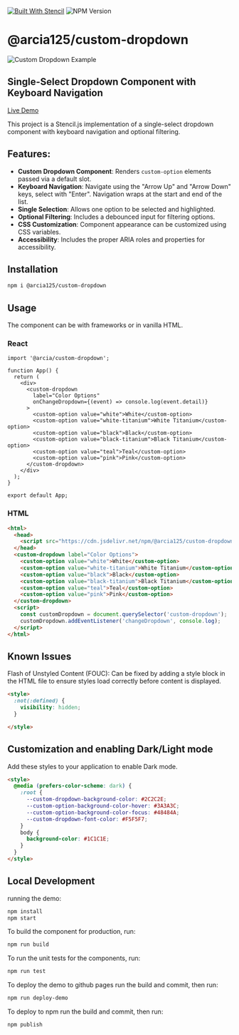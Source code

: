 [![Built With Stencil](https://img.shields.io/badge/-Built%20With%20Stencil-16161d.svg?logo=data%3Aimage%2Fsvg%2Bxml%3Bbase64%2CPD94bWwgdmVyc2lvbj0iMS4wIiBlbmNvZGluZz0idXRmLTgiPz4KPCEtLSBHZW5lcmF0b3I6IEFkb2JlIElsbHVzdHJhdG9yIDE5LjIuMSwgU1ZHIEV4cG9ydCBQbHVnLUluIC4gU1ZHIFZlcnNpb246IDYuMDAgQnVpbGQgMCkgIC0tPgo8c3ZnIHZlcnNpb249IjEuMSIgaWQ9IkxheWVyXzEiIHhtbG5zPSJodHRwOi8vd3d3LnczLm9yZy8yMDAwL3N2ZyIgeG1sbnM6eGxpbms9Imh0dHA6Ly93d3cudzMub3JnLzE5OTkveGxpbmsiIHg9IjBweCIgeT0iMHB4IgoJIHZpZXdCb3g9IjAgMCA1MTIgNTEyIiBzdHlsZT0iZW5hYmxlLWJhY2tncm91bmQ6bmV3IDAgMCA1MTIgNTEyOyIgeG1sOnNwYWNlPSJwcmVzZXJ2ZSI%2BCjxzdHlsZSB0eXBlPSJ0ZXh0L2NzcyI%2BCgkuc3Qwe2ZpbGw6I0ZGRkZGRjt9Cjwvc3R5bGU%2BCjxwYXRoIGNsYXNzPSJzdDAiIGQ9Ik00MjQuNywzNzMuOWMwLDM3LjYtNTUuMSw2OC42LTkyLjcsNjguNkgxODAuNGMtMzcuOSwwLTkyLjctMzAuNy05Mi43LTY4LjZ2LTMuNmgzMzYuOVYzNzMuOXoiLz4KPHBhdGggY2xhc3M9InN0MCIgZD0iTTQyNC43LDI5Mi4xSDE4MC40Yy0zNy42LDAtOTIuNy0zMS05Mi43LTY4LjZ2LTMuNkgzMzJjMzcuNiwwLDkyLjcsMzEsOTIuNyw2OC42VjI5Mi4xeiIvPgo8cGF0aCBjbGFzcz0ic3QwIiBkPSJNNDI0LjcsMTQxLjdIODcuN3YtMy42YzAtMzcuNiw1NC44LTY4LjYsOTIuNy02OC42SDMzMmMzNy45LDAsOTIuNywzMC43LDkyLjcsNjguNlYxNDEuN3oiLz4KPC9zdmc%2BCg%3D%3D&colorA=16161d&style=flat-square)](https://stenciljs.com) ![NPM Version](https://img.shields.io/npm/v/%40arcia125%2Fcustom-dropdown)

# @arcia125/custom-dropdown

![Custom Dropdown Example](https://github.com/user-attachments/assets/30b74b93-2cb5-47b6-a6b9-27c4faa104d3)

## Single-Select Dropdown Component with Keyboard Navigation

[Live Demo](https://arcia125.github.io/custom-dropdown-stencil/)

This project is a Stencil.js implementation of a single-select dropdown component with keyboard navigation and optional filtering.

## Features:
- **Custom Dropdown Component**: Renders `custom-option` elements passed via a default slot.
- **Keyboard Navigation**: Navigate using the "Arrow Up" and "Arrow Down" keys, select with "Enter". Navigation wraps at the start and end of the list.
- **Single Selection**: Allows one option to be selected and highlighted.
- **Optional Filtering**: Includes a debounced input for filtering options.
- **CSS Customization**: Component appearance can be customized using CSS variables.
- **Accessibility**: Includes the proper ARIA roles and properties for accessibility.

## Installation

```bash
npm i @arcia125/custom-dropdown
```

## Usage

The component can be with frameworks or in vanilla HTML.

### React
```tsx
import '@arcia/custom-dropdown';

function App() {
  return (
    <div>
      <custom-dropdown
        label="Color Options"
        onChangeDropdown={(event) => console.log(event.detail)}
      >
        <custom-option value="white">White</custom-option>
        <custom-option value="white-titanium">White Titanium</custom-option>
        <custom-option value="black">Black</custom-option>
        <custom-option value="black-titanium">Black Titanium</custom-option>
        <custom-option value="teal">Teal</custom-option>
        <custom-option value="pink">Pink</custom-option>
      </custom-dropdown>
    </div>
  );
}

export default App;

```

### HTML

```html
<html>
  <head>
    <script src="https://cdn.jsdelivr.net/npm/@arcia125/custom-dropdown@0.5.0/dist/index.js"></script>
  </head>
  <custom-dropdown label="Color Options">
    <custom-option value="white">White</custom-option>
    <custom-option value="white-titanium">White Titanium</custom-option>
    <custom-option value="black">Black</custom-option>
    <custom-option value="black-titanium">Black Titanium</custom-option>
    <custom-option value="teal">Teal</custom-option>
    <custom-option value="pink">Pink</custom-option>
  </custom-dropdown>
  <script>
    const customDropdown = document.querySelector('custom-dropdown');
    customDropdown.addEventListener('changeDropdown', console.log);
  </script>
</html>
```

## Known Issues

Flash of Unstyled Content (FOUC): Can be fixed by adding a style block in the HTML file to ensure styles load correctly before content is displayed.
```html
<style>
  :not(:defined) {
    visibility: hidden;
  }

</style>
```


## Customization and enabling Dark/Light mode

Add these styles to your application to enable Dark mode.
```html
<style>
  @media (prefers-color-scheme: dark) {
    :root {
      --custom-dropdown-background-color: #2C2C2E;
      --custom-option-background-color-hover: #3A3A3C;
      --custom-option-background-color-focus: #48484A;
      --custom-dropdown-font-color: #F5F5F7;
    }
    body {
      background-color: #1C1C1E;
    }
  }
</style>
```

## Local Development

running the demo:

```bash
npm install
npm start
```

To build the component for production, run:

```bash
npm run build
```

To run the unit tests for the components, run:

```bash
npm run test
```

To deploy the demo to github pages run the build and commit, then run:

```bash
npm run deploy-demo
```

To deploy to npm run the build and commit, then run:
```bash
npm publish
```
